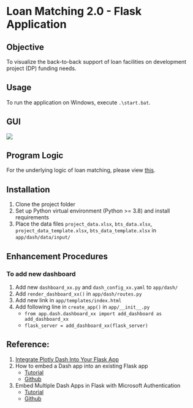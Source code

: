 # Loan Matching 2.0 - Flask Application

## Objective
To visualize the back-to-back support of loan facilities on development project (DP) funding needs.

## Usage
To run the application on Windows, execute `.\start.bat`.

## GUI
![](https://github.com/joeycyc/loan-matching-flask/blob/master/github/intro.gif)

## Program Logic
For the underlying logic of loan matching, please view [this](https://github.com/joeycyc/loan-matching-flask/blob/master/github/implementation_details.pdf).

## Installation
1. Clone the project folder
2. Set up Python virtual environment (Python >= 3.8) and install requirements
3. Place the data files `project_data.xlsx`, `bts_data.xlsx`, `project_data_template.xlsx`, `bts_data_template.xlsx` in `app/dash/data/input/`

## Enhancement Procedures
### To add new dashboard
1. Add new `dashboard_xx.py` and `dash_config_xx.yaml` to `app/dash/`
2. Add `render_dashboard_xx()` in `app/dash/routes.py`
3. Add new link in `app/templates/index.html`
4. Add following line in `create_app()` in `app/__init__.py`
    - `from app.dash.dashboard_xx import add_dashboard as add_dashboard_xx`
    - `flask_server = add_dashboard_xx(flask_server)`

## Reference:
1. [Integrate Plotly Dash Into Your Flask App](https://hackersandslackers.com/plotly-dash-with-flask/)
2. How to embed a Dash app into an existing Flask app
    - [Tutorial](https://medium.com/@olegkomarov_77860/how-to-embed-a-dash-app-into-an-existing-flask-app-ea05d7a2210b)
    - [Github](https://github.com/okomarov/dash_on_flask)
3. Embed Multiple Dash Apps in Flask with Microsoft Authentication
    - [Tutorial](https://towardsdatascience.com/embed-multiple-dash-apps-in-flask-with-microsoft-authenticatio-44b734f74532)
    - [Github](https://github.com/shkiefer/dash_in_flask_msal/tree/basic)

